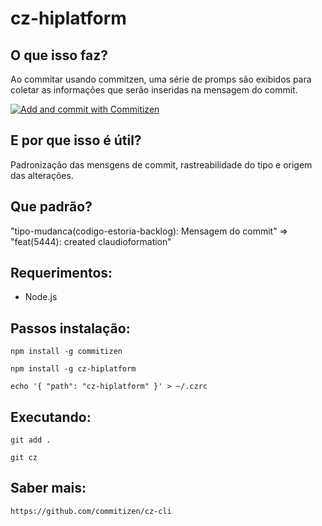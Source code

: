 # cz-hiplatform

## O que isso faz?
Ao commitar usando commitzen, uma série de promps são exibidos para coletar as informações que serão inseridas na mensagem do commit.

[![Add and commit with Commitizen](https://github.com/commitizen/cz-cli/raw/master/meta/screenshots/add-commit.png)](https://github.com/commitizen/cz-cli/raw/master/meta/screenshots/add-commit.png)

## E por que isso é útil?
Padronização das mensgens de commit, rastreabilidade do tipo e origem das alterações.

## Que padrão?
"tipo-mudanca(codigo-estoria-backlog): Mensagem do commit" => "feat(5444): created claudioformation"

## Requerimentos:
 - Node.js

## Passos instalação:

	npm install -g commitizen

	npm install -g cz-hiplatform
	
	echo '{ "path": "cz-hiplatform" }' > ~/.czrc

## Executando:
	
	git add .
	
	git cz

## Saber mais:

    https://github.com/commitizen/cz-cli

